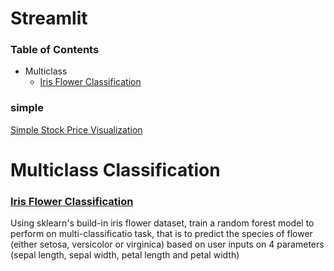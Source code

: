# Streamlit

### Table of Contents
- Multiclass
  - [Iris Flower Classification](#iris-flower-classification)

### simple
[Simple Stock Price Visualization](https://github.com/Hongyanlee0614/Streamlit/tree/main/Static%20Stock%20Price%20Visualization)

# Multiclass Classification
### [Iris Flower Classification](https://github.com/Hongyanlee0614/Streamlit/tree/main/Iris%20Flower%20Classification)
Using sklearn's build-in iris flower dataset, train a random forest model to perform on multi-classificatio task, that is to predict the species of flower (either setosa, versicolor or virginica) based on user inputs on 4 parameters (sepal length, sepal width, petal length and petal width)
